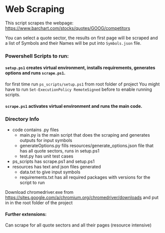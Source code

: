 ﻿# Web Scraping
 This script scrapes the webpage: https://www.barchart.com/stocks/quotes/GOOG/competitors

 You can select a quote sector, the results on first page will be scraped and a list of Symbols and their Names will be put into `Symbols.json` file.

### Powershell Scripts to run:

#### `setup.ps1` creates virtual environment, installs requirements, generates options and runs `scrape.ps1`.
for first time run `ps_scripts/setup.ps1` from root folder of project
You might have to run `Set-ExecutionPolicy RemoteSigned` before to enable running scripts.

#### `scrape.ps1` activates virtual environment and runs the main code.

### Directory Info
* code contains .py files
    * main.py is the main script that does the scraping and generates outputs for input symbols
    * generateOptions.py fills resources/generate_options.json file that has all quote sectors, runs in setup.ps1
    * test.py has unit test cases
* ps_scripts has scrape.ps1 and setup.ps1
* resources has text and json files generated
    * data.txt to give input symbols
    * requirements.txt has all required packages with versions for the script to run

Download chromedriver.exe from https://sites.google.com/a/chromium.org/chromedriver/downloads and put in in the root folder of the project

#### Further extensions:
Can scrape for all quote sectors and all their pages (resource intensive)
